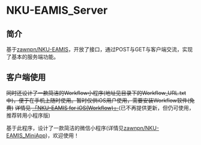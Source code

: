 # NKU-EAMIS_Server

## 简介

基于[zawnpn/NKU-EAMIS](http://github.com/zawnpn/NKU-EAMIS)，开放了接口，通过POST与GET与客户端交流，实现了基本的服务端功能。

## 客户端使用

~~同时还设计了一款简洁的Workflow小程序(地址见目录下的Workflow_URL.txt中)，便于在手机上随时使用。暂时仅供iOS用户使用，需要安装Workflow软件(免费)~~
~~详情见 [「NKU-EAMIS for iOS(Workflow)」](http://www.oncemath.com/eamis-workflow.html)~~(已不再提供更新，但仍可使用，推荐转用小程序版)

基于此程序，设计了一款简洁的微信小程序(详情见[zawnpn/NKU-EAMIS_MiniApp](http://github.com/zawnpn/NKU-EAMIS_MiniApp))，欢迎使用！
